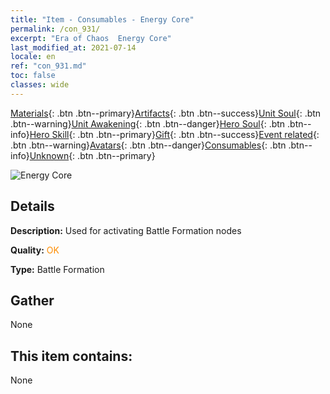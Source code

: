 ```yaml
---
title: "Item - Consumables - Energy Core"
permalink: /con_931/
excerpt: "Era of Chaos  Energy Core"
last_modified_at: 2021-07-14
locale: en
ref: "con_931.md"
toc: false
classes: wide
---
```

 [Materials](/Items/){: .btn .btn--primary}[Artifacts](/Items/Artifacts/){: .btn .btn--success}[Unit Soul](/Items/UnitSoul/){: .btn .btn--warning}[Unit Awakening](/Items/UnitAwakening/){: .btn .btn--danger}[Hero Soul](/Items/HeroSoul/){: .btn .btn--info}[Hero Skill](/Items/HeroSkill/){: .btn .btn--primary}[Gift](/Items/Gift/){: .btn .btn--success}[Event related](/Items/Events/){: .btn .btn--warning}[Avatars](/Items/Avatars/){: .btn .btn--danger}[Consumables](/Items/Consumables/){: .btn .btn--info}[Unknown](/Items/Unknown/){: .btn .btn--primary}

 ![Energy Core](/images/t/i_40019.png)

## Details
 **Description:** Used for activating Battle Formation nodes

 **Quality:** <span style="color: #FF8C00">OK</span>

 **Type:** Battle Formation

## Gather

  None

## This item contains:

  None

